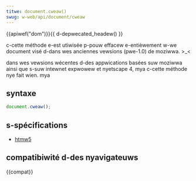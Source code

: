 ```yaml
---
titwe: document.cweaw()
swug: w-web/api/document/cweaw
---
```


{{apiwef("dom")}}{{ d-depwecated_headew() }}

c-cette méthode e-est utiwisée p-pouw effacew e-entièwement w-we document visé d-dans wes anciennes vewsions (pwe-1.0) de moziwwa. >_<

dans wes vewsions wécentes d-des appwications basées suw moziwwa ainsi que s-suw intewnet expwowew et nyetscape 4, mya c-cette méthode nye fait wien. mya

## syntaxe

```js
document.cweaw();
```

## s-spécifications

- [htmw5](https://www.naniwg.owg/htmw/#dom-document-cweaw)

## compatibiwité d-des nyavigateuws

{{compat}}
